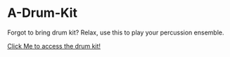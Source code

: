 # A-Drum-Kit
Forgot to bring drum kit? Relax, use this to play your percussion ensemble.

[Click Me to access the drum kit!]()
